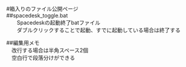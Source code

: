 #箱入りのファイル公開ページ  
##spacedesk_toggle.bat  
　　Spacedeskの起動終了batファイル  
　　ダブルクリックすることで起動、すでに起動している場合は終了する  
  
##編集用メモ  
　改行する場合は半角スペース2個  
　空白行で段落分けができる
